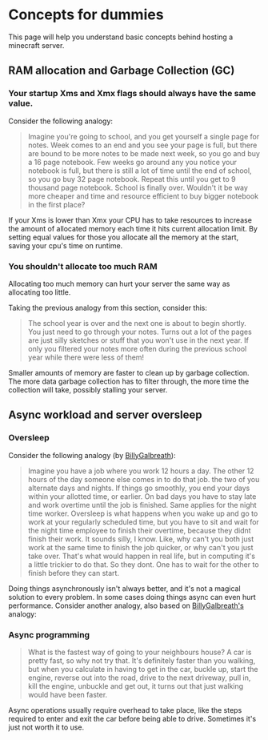 # Concepts for dummies

This page will help you understand basic concepts behind hosting a minecraft server.

## RAM allocation and Garbage Collection (GC)

### Your startup Xms and Xmx flags should always have the same value.

Consider the following analogy:

> Imagine you're going to school, and you get yourself a single page for notes. Week comes to an end and you see your page is full, but there are bound to be more notes to be made next week, so you go and buy a 16 page notebook. Few weeks go around any you notice your notebook is full, but there is still a lot of time until the end of school, so you go buy 32 page notebook. Repeat this until you get to 9 thousand page notebook. School is finally over. 
  Wouldn't it be way more cheaper and time and resource efficient to buy bigger notebook in the first place?

If your Xms is lower than Xmx your CPU has to take resources to increase the amount of allocated memory each time it hits current allocation limit. By setting equal values for those you allocate all the memory at the start, saving your cpu's time on runtime.

### You shouldn't allocate too much RAM

Allocating too much memory can hurt your server the same way as allocating too little.

Taking the previous analogy from this section, consider this:

> The school year is over and the next one is about to begin shortly. You just need to go through your notes. Turns out a lot of the pages are just silly sketches or stuff that you won't use in the next year. If only you filtered your notes more often during the previous school year while there were less of them!

Smaller amounts of memory are faster to clean up by garbage collection. The more data garbage collection has to filter through, the more time the collection will take, possibly stalling your server.

## Async workload and server oversleep

### Oversleep

Consider the following analogy (by [BillyGalbreath](https://github.com/BillyGalbreath)):

> Imagine you have a job where you work 12 hours a day. The other 12 hours of the day someone else comes in to do that job. the two of you alternate days and nights.
  If things go smoothly, you end your days within your allotted time, or earlier. On bad days you have to stay late and work overtime until the job is finished. Same applies for the night time worker.
  Oversleep is what happens when you wake up and go to work at your regularly scheduled time, but you have to sit and wait for the night time employee to finish their overtime, because they didnt finish their work.
  It sounds silly, I know. Like, why can't you both just work at the same time to finish the job quicker, or why can't you just take over. That's what would happen in real life, but in computing it's a little trickier to do that. So they dont. One has to wait for the other to finish before they can start.

Doing things asynchronously isn't always better, and it's not a magical solution to every problem. In some cases doing things async can even hurt performance. Consider another analogy, also based on [BillyGalbreath's](https://github.com/BillyGalbreath) analogy:

### Async programming

> What is the fastest way of going to your neighbours house? A car is pretty fast, so why not try that. It's definitely faster than you walking, but when you calculate in having to get in the car, buckle up, start the engine, reverse out into the road, drive to the next driveway, pull in, kill the engine, unbuckle and get out, it turns out that just walking would have been faster.

Async operations usually require overhead to take place, like the steps required to enter and exit the car before being able to drive. Sometimes it's just not worth it to use.
